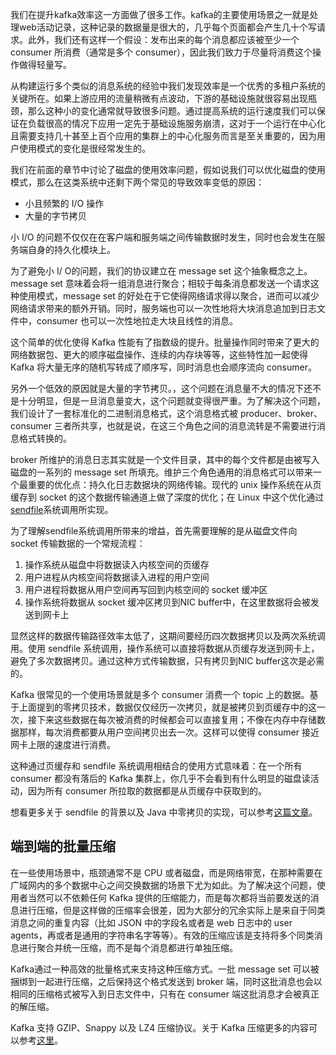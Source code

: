 我们在提升kafka效率这一方面做了很多工作。kafka的主要使用场景之一就是处理web活动记录，这种记录的数据量是很大的，几乎每个页面都会产生几十个写请求。此外，我们还有这样一个假设：发布出来的每个消息都应该被至少一个 consumer 所消费（通常是多个 consumer），因此我们致力于尽量将消费这个操作做得轻量写。

从构建运行多个类似的消息系统的经验中我们发现效率是一个优秀的多租户系统的关键所在。如果上游应用的流量稍微有点波动，下游的基础设施就很容易出现瓶颈，那么这种小的变化通常就导致很多问题。通过提高系统的运行速度我们可以保证在负载很高的情况下应用一定先于基础设施服务崩溃，这对于一个运行在中心化且需要支持几十甚至上百个应用的集群上的中心化服务而言是至关重要的，因为用户使用模式的变化是很经常发生的。

我们在前面的章节中讨论了磁盘的使用效率问题，假如说我们可以优化磁盘的使用模式，那么在这类系统中还剩下两个常见的导致效率变低的原因：

* 小且频繁的 I/O 操作
* 大量的字节拷贝

小 I/O 的问题不仅仅在在客户端和服务端之间传输数据时发生，同时也会发生在服务端自身的持久化模块上。

为了避免小 I/ O的问题，我们的协议建立在 message set 这个抽象概念之上。message set 意味着会将一组消息进行聚合；相较于每条消息都发送一个请求这种使用模式，message set 的好处在于它使得网络请求得以聚合，进而可以减少网络请求带来的额外开销。同时，服务端也可以一次性地将大块消息追加到日志文件中，consumer 也可以一次性地拉走大块且线性的消息。

这个简单的优化使得 Kafka 性能有了指数级的提升。批量操作同时带来了更大的网络数据包、更大的顺序磁盘操作、连续的内存块等等，这些特性加一起使得 Kafka 将大量无序的随机写转成了顺序写，同时消息也会顺序流向 consumer。

另外一个低效的原因就是大量的字节拷贝。，这个问题在消息量不大的情况下还不是十分明显，但是一旦消息量变大，这个问题就变得很严重。为了解决这个问题，我们设计了一套标准化的二进制消息格式，这个消息格式被 producer、broker、consumer 三者所共享，也就是说，在这三个角色之间的消息流转是不需要进行消息格式转换的。

broker 所维护的消息日志其实就是一个文件目录，其中的每个文件都是由被写入磁盘的一系列的 message set 所填充。维护三个角色通用的消息格式可以带来一个最重要的优化点：持久化日志数据块的网络传输。现代的 unix 操作系统在从页缓存到 socket 的这个数据传输通道上做了深度的优化；在 Linux 中这个优化通过[sendfile](https://man7.org/linux/man-pages/man2/sendfile.2.html)系统调用所实现。

为了理解sendfile系统调用所带来的增益，首先需要理解的是从磁盘文件向 socket 传输数据的一个常规流程：

1. 操作系统从磁盘中将数据读入内核空间的页缓存
2. 用户进程从内核空间将数据读入进程的用户空间
3. 用户进程将数据从用户空间再写回到内核空间的 socket 缓冲区
4. 操作系统将数据从 socket 缓冲区拷贝到NIC buffer中，在这里数据将会被发送到网卡上


显然这样的数据传输路径效率太低了，这期间要经历四次数据拷贝以及两次系统调用。使用 sendfile 系统调用，操作系统可以直接将数据从页缓存发送到网卡上，避免了多次数据拷贝。通过这种方式传输数据，只有拷贝到NIC buffer这次是必需的。

Kafka 很常见的一个使用场景就是多个 consumer 消费一个 topic 上的数据。基于上面提到的零拷贝技术，数据仅仅经历一次拷贝，就是被拷贝到页缓存中的这一次，接下来这些数据在每次被消费的时候都会可以直接复用；不像在内存中存储数据那样，每次消费都要从用户空间拷贝出去一次。这样可以使得 consumer 接近网卡上限的速度进行消费。

这种通过页缓存和 sendfile 系统调用相结合的使用方式意味着：在一个所有 consumer 都没有落后的 Kafka 集群上，你几乎不会看到有什么明显的磁盘读活动，因为所有 consumer 所拉取的数据都是从页缓存中获取到的。

想看更多关于 sendfile 的背景以及 Java 中零拷贝的实现，可以参考[这篇文章](https://developer.ibm.com/articles/j-zerocopy/)。

## 端到端的批量压缩

在一些使用场景中，瓶颈通常不是 CPU 或者磁盘，而是网络带宽，在那种需要在广域网内的多个数据中心之间交换数据的场景下尤为如此。为了解决这个问题，使用者当然可以不依赖任何 Kafka 提供的压缩能力，而是每次都将当前要发送的消息进行压缩，但是这样做的压缩率会很差，因为大部分的冗余实际上是来自于同类消息之间的重复内容（比如 JSON 中的字段名或者是 web 日志中的 user agents，再或者是通用的字符串名字等等）。有效的压缩应该是支持将多个同类消息进行聚合并统一压缩，而不是每个消息都进行单独压缩。

Kafka通过一种高效的批量格式来支持这种压缩方式。一批 message set 可以被捆绑到一起进行压缩，之后保持这个格式发送到 broker 端，同时这批消息也会以相同的压缩格式被写入到日志文件中，只有在 consumer 端这批消息才会被真正的解压缩。

Kafka 支持 GZIP、Snappy 以及 LZ4 压缩协议。关于 Kafka 压缩更多的内容可以参考[这里](https://cwiki.apache.org/confluence/display/KAFKA/Compression)。
